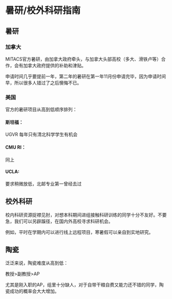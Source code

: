 # 暑研/校外科研指南

## 暑研

### 加拿大

MITACS官方暑研，由加拿大政府牵头，与加拿大头部高校（多大、滑铁卢等）合作，会有加拿大政府提供的补助和津贴。

申请时间几乎要提前一年，第二年的暑研在第一年11月份申请完毕，因为申请时间早，所以很多人错过了之后懊悔不已。

### 美国

官方的暑研项目从高到低顺序排列：

#### 斯坦福：

UGVR 每年只有清北科学学生有机会

#### CMU RI：

同上

#### UCLA:

要求稍微放低，北邮专业第一曾经去过

## 校外科研

校内科研资源捉襟见肘，对想本科期间进组接触科研训练的同学十分不友好。不要急，我们可以另辟蹊径，在国内外高校寻求科研机会。

例如，平时在学期内可以进行线上远程项目，寒暑假可以亲自到实地研究。

## 陶瓷

泛泛来说，陶瓷难度从高到低：

教授>副教授>AP

尤其是刚入职的AP，组里十分缺人，对于自带干粮自费又能力还不错的同学，陶瓷成功的概率会大大增加。
